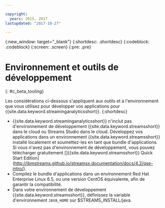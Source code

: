 ```yaml
---

copyright:
  years: 2015, 2017
lastupdated: "2017-10-27"

---
```


<!-- Attribute definitions -->
{:new_window: target="_blank"}
{:shortdesc: .shortdesc}
{:codeblock: .codeblock}
{:screen: .screen}
{:pre: .pre}

# Environnement et outils de développement
{: #c_beta_tooling}


Les considérations ci-dessous s'appliquent aux outils et à l'environnement que vous utilisez pour développer vos applications pour {{site.data.keyword.streaminganalyticsshort}}.
{:shortdesc}


* {{site.data.keyword.streaminganalyticsshort}} n'inclut pas d'environnement de développement {{site.data.keyword.streamsshort}} dans le cloud ou Streams Studio dans le cloud. Développez vos applications dans un environnement {{site.data.keyword.streamsshort}} installé localement et soumettez-les en tant que bundle d'applications. Si vous n'avez pas d'environnement de développement, vous pouvez télécharger gratuitement []{{site.data.keyword.streamsshort}} Quick Start Edition] (http://ibmstreams.github.io/streamsx.documentation/docs/4.2/qse-intro/).
* Compilez le bundle d'applications dans un environnement Red Hat Enterprise Linux 6.5, ou une version CentOS équivalente, afin de garantir la compatibilité.
* Dans votre environnement de développement {{site.data.keyword.streamsshort}}, définissez la variable d'environnement `JAVA_HOME` sur $STREAMS_INSTALL/java.
